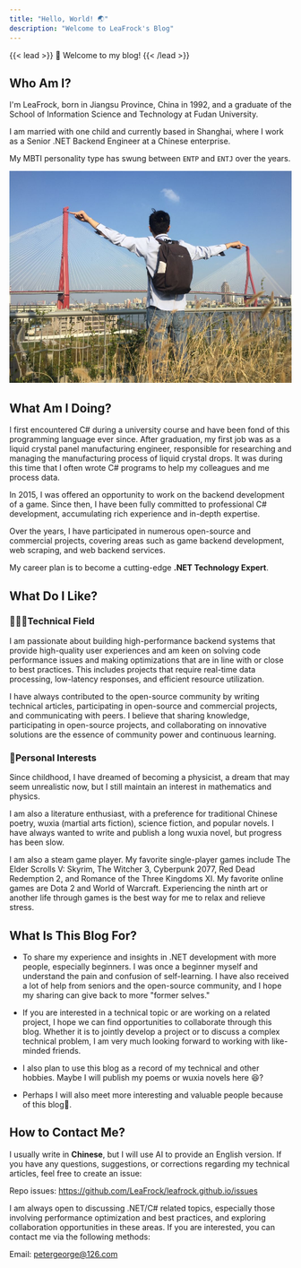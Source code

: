 ```yaml
---
title: "Hello, World! 🌏"
description: "Welcome to LeaFrock's Blog"
---
```


{{< lead >}}
👋 Welcome to my blog!
{{< /lead >}}

## Who Am I?

I'm LeaFrock, born in Jiangsu Province, China in 1992, and a graduate of the School of Information Science and Technology at Fudan University.

I am married with one child and currently based in Shanghai, where I work as a Senior .NET Backend Engineer at a Chinese enterprise.

My MBTI personality type has swung between `ENTP` and `ENTJ` over the years.

![Me](me.jpg)

## What Am I Doing?

I first encountered C# during a university course and have been fond of this programming language ever since.
After graduation, my first job was as a liquid crystal panel manufacturing engineer, responsible for researching and managing the manufacturing process of liquid crystal drops. It was during this time that I often wrote C# programs to help my colleagues and me process data.

In 2015, I was offered an opportunity to work on the backend development of a game. Since then, I have been fully committed to professional C# development, accumulating rich experience and in-depth expertise.

Over the years, I have participated in numerous open-source and commercial projects, covering areas such as game backend development, web scraping, and web backend services.

My career plan is to become a cutting-edge **.NET Technology Expert**.

## What Do I Like?

### 👨🏻‍💻Technical Field

I am passionate about building high-performance backend systems that provide high-quality user experiences and am keen on solving code performance issues and making optimizations that are in line with or close to best practices. This includes projects that require real-time data processing, low-latency responses, and efficient resource utilization.

I have always contributed to the open-source community by writing technical articles, participating in open-source and commercial projects, and communicating with peers. I believe that sharing knowledge, participating in open-source projects, and collaborating on innovative solutions are the essence of community power and continuous learning.

### 🩵Personal Interests

Since childhood, I have dreamed of becoming a physicist, a dream that may seem unrealistic now, but I still maintain an interest in mathematics and physics.

I am also a literature enthusiast, with a preference for traditional Chinese poetry, wuxia (martial arts fiction), science fiction, and popular novels. I have always wanted to write and publish a long wuxia novel, but progress has been slow.

I am also a steam game player. My favorite single-player games include The Elder Scrolls V: Skyrim, The Witcher 3, Cyberpunk 2077, Red Dead Redemption 2, and Romance of the Three Kingdoms XI. My favorite online games are Dota 2 and World of Warcraft. Experiencing the ninth art or another life through games is the best way for me to relax and relieve stress.

## What Is This Blog For?

* To share my experience and insights in .NET development with more people, especially beginners. I was once a beginner myself and understand the pain and confusion of self-learning. I have also received a lot of help from seniors and the open-source community, and I hope my sharing can give back to more "former selves."
  
* If you are interested in a technical topic or are working on a related project, I hope we can find opportunities to collaborate through this blog. Whether it is to jointly develop a project or to discuss a complex technical problem, I am very much looking forward to working with like-minded friends.
  
* I also plan to use this blog as a record of my technical and other hobbies. Maybe I will publish my poems or wuxia novels here 😆?

* Perhaps I will also meet more interesting and valuable people because of this blog🤝.

## How to Contact Me?

I usually write in **Chinese**, but I will use AI to provide an English version. If you have any questions, suggestions, or corrections regarding my technical articles, feel free to create an issue:

Repo issues: <https://github.com/LeaFrock/leafrock.github.io/issues>

I am always open to discussing .NET/C# related topics, especially those involving performance optimization and best practices, and exploring collaboration opportunities in these areas. If you are interested, you can contact me via the following methods:

Email: <petergeorge@126.com>
